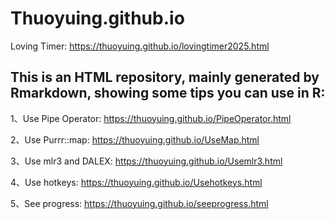 # Thuoyuing.github.io
Loving Timer: https://thuoyuing.github.io/lovingtimer2025.html

## This is an HTML repository, mainly generated by Rmarkdown, showing some tips you can use in R:

1、Use Pipe Operator: https://thuoyuing.github.io/PipeOperator.html

2、Use Purrr::map: https://thuoyuing.github.io/UseMap.html

3、Use mlr3 and DALEX: https://thuoyuing.github.io/Usemlr3.html

4、Use hotkeys: https://thuoyuing.github.io/Usehotkeys.html

5、See progress: https://thuoyuing.github.io/seeprogress.html
